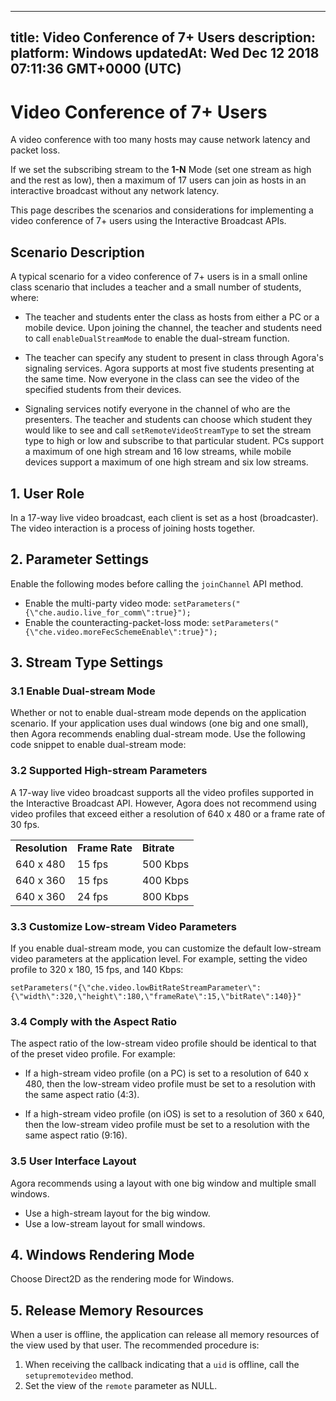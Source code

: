 
---
title: Video Conference of 7+ Users
description: 
platform: Windows
updatedAt: Wed Dec 12 2018 07:11:36 GMT+0000 (UTC)
---
# Video Conference of 7+ Users
A video conference with too many hosts may cause network latency and packet loss. 

If we set the subscribing stream to the **1-N** Mode (set one stream as high and the rest as low), then a maximum of 17 users can join as hosts in an interactive broadcast without any network latency.

This page describes the scenarios and considerations for implementing a video conference of 7+ users using the Interactive Broadcast APIs.

## Scenario Description

A typical scenario for a video conference of 7+ users is in a small online class scenario that includes a teacher and a small number of students, where:

-   The teacher and students enter the class as hosts from either a PC or a mobile device. Upon joining the channel, the teacher and students need to call `enableDualStreamMode` to enable the dual-stream function.

-   The teacher can specify any student to present in class through Agora's signaling services. Agora supports at most five students presenting at the same time. Now everyone in the class can see the video of the specified students from their devices.

-   Signaling services notify everyone in the channel of who are the presenters. The teacher and students can choose which student they would like to see and call `setRemoteVideoStreamType` to set the stream type to high or low and subscribe to that particular student. PCs support a maximum of one high stream and 16 low streams, while mobile devices support a maximum of one high stream and six low streams.


## 1. User Role

In a 17-way live video broadcast, each client is set as a host \(broadcaster\). The video interaction is a process of joining hosts together.

## 2. Parameter Settings

Enable the following modes before calling the `joinChannel` API  method.

-   Enable the multi-party video mode: `setParameters("{\"che.audio.live_for_comm\":true}");`
-   Enable the counteracting-packet-loss mode: `setParameters("{\"che.video.moreFecSchemeEnable\":true}");`


## 3. Stream Type Settings

### 3.1 Enable Dual-stream Mode

Whether or not to enable dual-stream mode depends on the application scenario. If your application uses dual windows (one big and one small), then Agora recommends enabling dual-stream mode. Use the following code snippet to enable dual-stream mode:

### 3.2 Supported High-stream Parameters

A 17-way live video broadcast supports all the video profiles supported in the Interactive Broadcast API. However, Agora does not recommend using video profiles that exceed either a resolution of 640 x 480 or a frame rate of 30 fps.

<table>
<colgroup>
<col/>
<col/>
<col/>
</colgroup>
<tbody>
<tr><td><strong>Resolution</strong></td>
<td><strong>Frame Rate</strong></td>
<td><strong>Bitrate</strong></td>
</tr>
<tr><td>640 x 480</td>
<td>15 fps</td>
<td>500 Kbps</td>
</tr>
<tr><td>640 x 360</td>
<td>15 fps</td>
<td>400 Kbps</td>
</tr>
<tr><td>640 x 360</td>
<td>24 fps</td>
<td>800 Kbps</td>
</tr>
</tbody>
</table>


### 3.3 Customize Low-stream Video Parameters

If you enable dual-stream mode, you can customize the default low-stream video parameters at the application level. For example, setting the video profile to 320 x 180, 15 fps, and 140 Kbps:

```
setParameters("{\"che.video.lowBitRateStreamParameter\":{\"width\":320,\"height\":180,\"frameRate\":15,\"bitRate\":140}}"
```

### 3.4 Comply with the Aspect Ratio

The aspect ratio of the low-stream video profile should be identical to that of the preset video profile. For example:

-   If a high-stream video profile \(on a PC\) is set to a resolution of 640 x 480, then the low-stream video profile must be set to a resolution with the same aspect ratio (4:3).

-   If a high-stream video profile \(on iOS\) is set to a resolution of 360 x 640, then the low-stream video profile must be set to a resolution with the same aspect ratio (9:16).


### 3.5 User Interface Layout

Agora recommends using a layout with one big window and multiple small windows.

-   Use a high-stream layout for the big window.
-   Use a low-stream layout for small windows.


## 4. Windows Rendering Mode

Choose Direct2D as the rendering mode for Windows.

## 5. Release Memory Resources

When a user is offline, the application can release all memory resources of the view used by that user. The recommended procedure is:

1.  When receiving the callback indicating that a `uid` is offline, call the `setupremotevideo` method.
2.  Set the view of the `remote` parameter as NULL.




